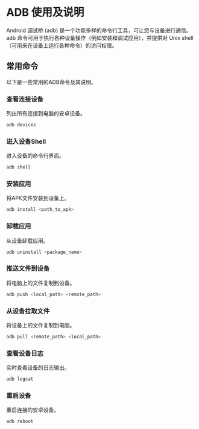 # ADB 使用及说明

Android 调试桥 (adb) 是一个功能多样的命令行工具，可让您与设备进行通信。adb 命令可用于执行各种设备操作（例如安装和调试应用），并提供对 Unix shell（可用来在设备上运行各种命令）的访问权限。

## 常用命令

以下是一些常用的ADB命令及其说明。

### 查看连接设备

列出所有连接到电脑的安卓设备。

```bash
adb devices
```

### 进入设备Shell

进入设备的命令行界面。

```bash
adb shell
```

### 安装应用

将APK文件安装到设备上。

```bash
adb install <path_to_apk>
```

### 卸载应用

从设备卸载应用。

```bash
adb uninstall <package_name>
```

### 推送文件到设备

将电脑上的文件复制到设备。

```bash
adb push <local_path> <remote_path>
```

### 从设备拉取文件

将设备上的文件复制到电脑。

```bash
adb pull <remote_path> <local_path>
```

### 查看设备日志

实时查看设备的日志输出。

```bash
adb logcat
```

### 重启设备

重启连接的安卓设备。

```bash
adb reboot
``` 